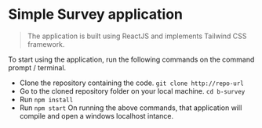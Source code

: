 # Simple Survey application
> The application is built using ReactJS and implements Tailwind CSS framework.

To start using the application, run the following commands on the command prompt / terminal.

- Clone the repository containing the code. ``git clone http://repo-url``
- Go to the cloned repository folder on your local machine. ``cd b-survey``
- Run ``npm install``
- Run ``npm start``
On running the above commands, that application will compile and open a windows localhost intance.

